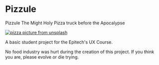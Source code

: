 # Pizzule

Pizzule The Might Holy Pizza truck before the Apocalypse

[![pizza picture from unsplash](https://images.unsplash.com/photo-1453831210728-695502f9f795?dpr=1&auto=format&crop=entropy&fit=crop&w=600&h=200&q=80&cs=tinysrgb)](https://unsplash.com/search/pizza?photo=YJSOou0wt8c)

A basic student project for the Epitech's UX Course.


No food industry was hurt during the creation of this project. If you think you are, please evolve or die trying.
